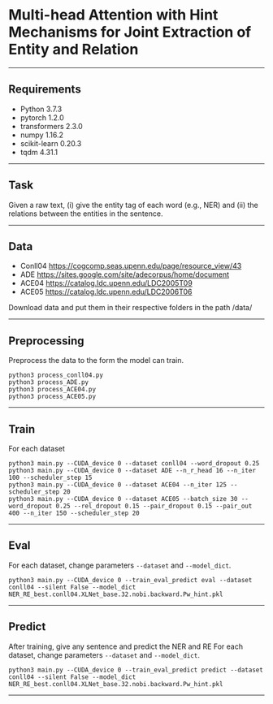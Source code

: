 # Multi-head Attention with Hint Mechanisms for Joint Extraction of Entity and Relation

---

## Requirements
- Python 3.7.3
- pytorch 1.2.0
- transformers 2.3.0
- numpy 1.16.2
- scikit-learn 0.20.3
- tqdm 4.31.1


---

## Task
Given a raw text, (i) give the entity tag of each word (e.g., NER) and (ii) the relations between the entities in the sentence. 

---

## Data
- Conll04 https://cogcomp.seas.upenn.edu/page/resource_view/43
- ADE https://sites.google.com/site/adecorpus/home/document
- ACE04 https://catalog.ldc.upenn.edu/LDC2005T09
- ACE05 https://catalog.ldc.upenn.edu/LDC2006T06
 
Download data and put them in their respective folders in the path /data/ 

---

## Preprocessing
Preprocess the data to the form the model can train.

```
python3 process_conll04.py
python3 process_ADE.py
python3 process_ACE04.py
python3 process_ACE05.py
```

---

## Train
For each dataset

```
python3 main.py --CUDA_device 0 --dataset conll04 --word_dropout 0.25 
python3 main.py --CUDA_device 0 --dataset ADE --n_r_head 16 --n_iter 100 --scheduler_step 15
python3 main.py --CUDA_device 0 --dataset ACE04 --n_iter 125 --scheduler_step 20
python3 main.py --CUDA_device 0 --dataset ACE05 --batch_size 30 --word_dropout 0.25 --rel_dropout 0.15 --pair_dropout 0.15 --pair_out 400 --n_iter 150 --scheduler_step 20
```

---
## Eval
For each dataset, change parameters ```--dataset``` and ```--model_dict```.

```
python3 main.py --CUDA_device 0 --train_eval_predict eval --dataset conll04 --silent False --model_dict NER_RE_best.conll04.XLNet_base.32.nobi.backward.Pw_hint.pkl
```

---

## Predict
After training, give any sentence and predict the NER and RE
For each dataset, change parameters ```--dataset``` and ```--model_dict```.

```
python3 main.py --CUDA_device 0 --train_eval_predict predict --dataset conll04 --silent False --model_dict NER_RE_best.conll04.XLNet_base.32.nobi.backward.Pw_hint.pkl
```

---


